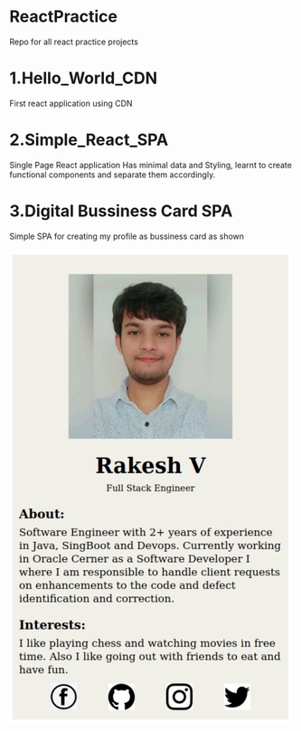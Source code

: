 # ReactPractice
Repo for all react practice projects

# 1.Hello_World_CDN
First react application using CDN

# 2.Simple_React_SPA
Single Page React application
Has minimal data and Styling, learnt to create functional components and separate them accordingly.

# 3.Digital Bussiness Card SPA
Simple SPA for creating my profile as bussiness card as shown
<br>
<br>
<img src = "3.BussinessCard_SPA/src/images/Output.png" width=500px>
